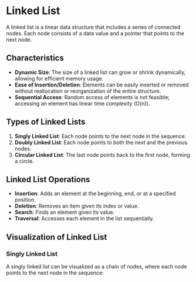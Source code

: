 # Linked List

A linked list is a linear data structure that includes a series of connected nodes. Each node consists of a data value and a pointer that points to the next node.

## Characteristics

- **Dynamic Size**: The size of a linked list can grow or shrink dynamically, allowing for efficient memory usage.
- **Ease of Insertion/Deletion**: Elements can be easily inserted or removed without reallocation or reorganization of the entire structure.
- **Sequential Access**: Random access of elements is not feasible; accessing an element has linear time complexity (O(n)).

## Types of Linked Lists

1. **Singly Linked List**: Each node points to the next node in the sequence.
2. **Doubly Linked List**: Each node points to both the next and the previous nodes.
3. **Circular Linked List**: The last node points back to the first node, forming a circle.

## Linked List Operations

- **Insertion**: Adds an element at the beginning, end, or at a specified position.
- **Deletion**: Removes an item given its index or value.
- **Search**: Finds an element given its value.
- **Traversal**: Accesses each element in the list sequentially.

## Visualization of Linked List






### Singly Linked List

A singly linked list can be visualized as a chain of nodes, where each node points to the next node in the sequence:



